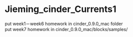 # Jieming_cinder_Currents1
put week1－week6 homework in cinder_0.9.0_mac folder                                                                                       
put week7 homework in cinder_0.9.0_mac/blocks/samples/   
